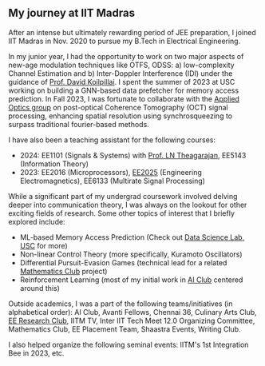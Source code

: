 My journey at IIT Madras
-----
After an intense but ultimately rewarding period of JEE preparation, I joined IIT Madras in Nov. 2020 to pursue my B.Tech in Electrical Engineering.

In my junior year, I had the opportunity to work on two major aspects of new-age modulation techniques like OTFS, ODSS: a) low-complexity Channel Estimation and b) Inter-Doppler Interference (IDI) under the guidance of [Prof. David Koilpillai](https://www.ee.iitm.ac.in/~koilpillai/). I spent the summer of 2023 at USC working on building a GNN-based data prefetcher for memory access prediction. In Fall 2023, I was fortunate to collaborate with the [Applied Optics group](https://www.ee.iitm.ac.in/AppliedOptics/) on post-optical Coherence Tomography (OCT) signal processing, enhancing spatial resolution using synchrosqueezing to surpass traditional fourier-based methods. 

I have also been a teaching assistant for the following courses: 
- 2024: EE1101 (Signals & Systems) with [Prof. LN Theagarajan](https://sites.google.com/view/lakshminarasimhan/bio), EE5143 (Information Theory)
- 2023: EE2016 (Microprocessors), [EE2025](https://www.ee.iitm.ac.in/~uday/2024b-EE2025/index.html) (Engineering Electromagnetics), EE6133 (Multirate Signal Processing)

While a significant part of my undergrad coursework involved delving deeper into communication theory, I was always on the lookout for other exciting fields of research. Some other topics of interest that I briefly explored include:
- ML-based Memory Access Prediction (Check out [Data Science Lab, USC](https://sites.usc.edu/dslab/) for more)
- Non-linear Control Theory (more specifically, Kuramoto Oscillators)
- Differential Pursuit-Evasion Games (technical lead for a related [Mathematics Club](https://cfi.iitm.ac.in/clubs/mathematics-club) project)
- Reinforcement Learning (most of my initial work in [AI Club](https://cfi.iitm.ac.in/clubs/ai-club) centered around this)

Outside academics, I was a part of the following teams/initiatives (in alphabetical order): AI Club, Avanti Fellows, Chennai 36, Culinary Arts Club, [EE Research Club](https://sites.google.com/smail.iitm.ac.in/eerc?authuser=0), IITM TV, Inter IIT Tech Meet 12.0 Organizing Committee, Mathematics Club, EE Placement Team, Shaastra Events, Writing Club. 

I also helped organize the following seminal events: IITM's 1st Integration Bee in 2023, etc. 
